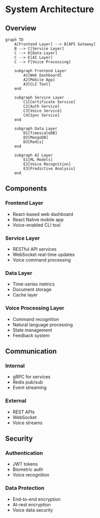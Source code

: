 # System Architecture

## Overview

```mermaid
graph TD
    A[Frontend Layer] --> B[API Gateway]
    B --> C[Service Layer]
    C --> D[Data Layer]
    C --> E[AI Layer]
    C --> F[Voice Processing]

    subgraph Frontend Layer
        A1[Web Dashboard]
        A2[Mobile App]
        A3[CLI Tool]
    end

    subgraph Service Layer
        C1[Certificate Service]
        C2[Auth Service]
        C3[Voice Service]
        C4[Sync Service]
    end

    subgraph Data Layer
        D1[TimescaleDB]
        D2[MongoDB]
        D3[Redis]
    end

    subgraph AI Layer
        E1[ML Models]
        E2[Voice Recognition]
        E3[Predictive Analysis]
    end
```

## Components

### Frontend Layer
- React-based web dashboard
- React Native mobile app
- Voice-enabled CLI tool

### Service Layer
- RESTful API services
- WebSocket real-time updates
- Voice command processing

### Data Layer
- Time-series metrics
- Document storage
- Cache layer

### Voice Processing Layer
- Command recognition
- Natural language processing
- State management
- Feedback system

## Communication

### Internal
- gRPC for services
- Redis pub/sub
- Event streaming

### External
- REST APIs
- WebSocket
- Voice streams

## Security

### Authentication
- JWT tokens
- Biometric auth
- Voice recognition

### Data Protection
- End-to-end encryption
- At-rest encryption
- Voice data security